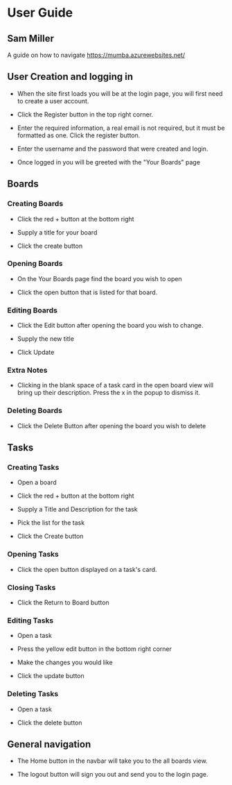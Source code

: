 # User Guide
## Sam Miller
A guide on how to navigate <https://mumba.azurewebsites.net/>

## User Creation and logging in
+ When the site first loads you will be at the login page, you will first need to create a user account.

+ Click the Register button in the top right corner.

+ Enter the required information, a real email is not required, but it must be formatted as one. Click the register button.

+ Enter the username and the password that were created and login.

+ Once logged in you will be greeted with the "Your Boards" page


## Boards

### Creating Boards
+ Click the red + button at the bottom right

+ Supply a title for your board

+ Click the create button

### Opening Boards

+ On the Your Boards page find the board you wish to open

+ Click the open button that is listed for that board.

### Editing Boards
+ Click the Edit button after opening the board you wish to change.

+ Supply the new title

+ Click Update

### Extra Notes
+ Clicking in the blank space of a task card in the open board view will bring up their description. Press the x in the popup to dismiss it.

### Deleting Boards
+ Click the Delete Button after opening the board you wish to delete

## Tasks

### Creating Tasks
+ Open a board

+ Click the red + button at the bottom right

+ Supply a Title and Description for the task

+ Pick the list for the task

+ Click the Create button

### Opening Tasks

+ Click the open button displayed on a task's card.

### Closing Tasks
+ Click the Return to Board button

### Editing Tasks
+ Open a task

+ Press the yellow edit button in the bottom right corner

+ Make the changes you would like

+ Click the update button

### Deleting Tasks
+ Open a task

+ Click the delete button

## General navigation

+ The Home button in the navbar will take you to the all boards view.

+ The logout button will sign you out and send you to the login page.

